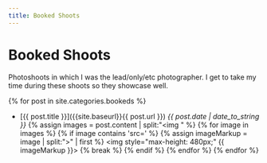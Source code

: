 ```yaml
---
title: Booked Shoots
---
```


# Booked Shoots

Photoshoots in which I was the lead/only/etc photographer. I get to take my time during these shoots so they showcase well. 

{% for post in site.categories.bookeds %}
* [{{ post.title }}]({{site.baseurl}}{{ post.url }}) *{{ post.date | date_to_string }}*
{% assign images = post.content | split:"<img " %}
{% for image in images %}
  {% if image contains 'src=' %}
    {% assign imageMarkup = image | split:">" | first %}
    <img style="max-height: 480px;" {{ imageMarkup }}>
    {% break %}
  {% endif %}
{% endfor %}
{% endfor %}